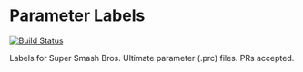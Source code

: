# Parameter Labels
[![Build Status](https://travis-ci.org/ultimate-research/param-labels.svg?branch=master)](https://travis-ci.org/ultimate-research/param-labels)

Labels for Super Smash Bros. Ultimate parameter (.prc) files. PRs accepted.
